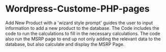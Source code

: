 # Wordpress-Custome-PHP-pages

Add New Product with a  'wizard style prompt' guides the user to input information to add a new product to the database. 
The Code includes the code to run the calculations to fill in the necessary calculations. 
The code also run the MSRP page to end up not only adding the relevant data to the database, but also calculate and display the MSRP Page.
